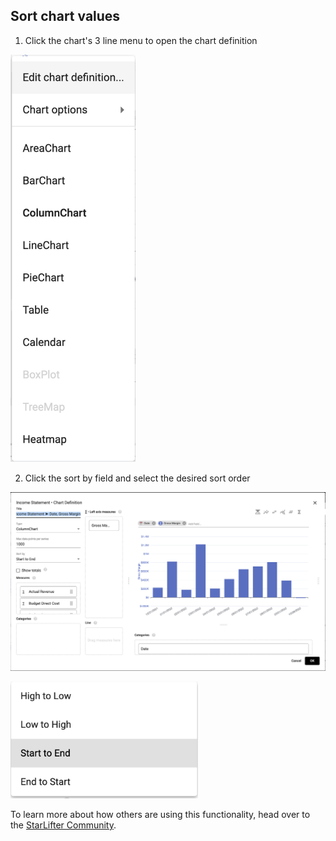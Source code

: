 ## Sort chart values

1.  Click the chart's 3 line menu to open the chart definition

<img src="../assets/chart_sort_2.png"  style="width:200px" class="border"></img>

2.  Click the sort by field and select the desired sort order

<img src="../assets/chart_sort_3.png"  style="width:700px" class="border"></img>

<img src="../assets/chart_sort_4.png"  style="width:300px" class="border"></img>



To learn more about how others are using this functionality, head over to the [StarLifter Community](https://community.starlifter.io).
